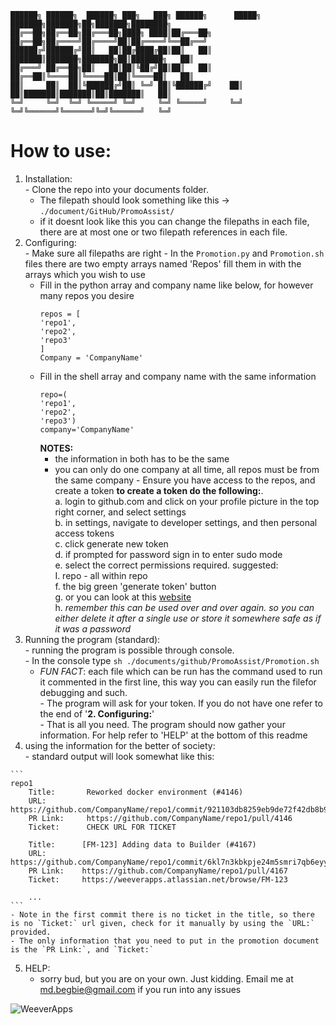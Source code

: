 

```
██████╗ ██████╗  ██████╗ ███╗   ███╗ ██████╗      █████╗ ███████╗███████╗██╗███████╗████████╗
██╔══██╗██╔══██╗██╔═══██╗████╗ ████║██╔═══██╗    ██╔══██╗██╔════╝██╔════╝██║██╔════╝╚══██╔══╝
██████╔╝██████╔╝██║   ██║██╔████╔██║██║   ██║    ███████║███████╗███████╗██║███████╗   ██║
██╔═══╝ ██╔══██╗██║   ██║██║╚██╔╝██║██║   ██║    ██╔══██║╚════██║╚════██║██║╚════██║   ██║
██║     ██║  ██║╚██████╔╝██║ ╚═╝ ██║╚██████╔╝    ██║  ██║███████║███████║██║███████║   ██║
╚═╝     ╚═╝  ╚═╝ ╚═════╝ ╚═╝     ╚═╝ ╚═════╝     ╚═╝  ╚═╝╚══════╝╚══════╝╚═╝╚══════╝   ╚═╝
```

# How to use:
  1. Installation:<br />
    - Clone the repo into your documents folder.
      - The filepath should look something like this -> ``./document/GitHub/PromoAssist/``
      - if it doesnt look like this you can change the filepaths in each file, there are at most one or two filepath references in each file.
  2. Configuring:<br />
    - Make sure all filepaths are right
    - In the `Promotion.py` and `Promotion.sh` files there are two empty arrays named 'Repos' fill them in with the arrays which you wish to use
      - Fill in the python array and company name like below, for however many repos you desire
        ```
        repos = [
        'repo1',
        'repo2',
        'repo3'
        ]
        Company = 'CompanyName'
        ```
      - Fill in the shell array and company name with the same information
        ```
        repo=(
        'repo1',
        'repo2',
        'repo3')
        company='CompanyName'
        ```
        **NOTES:**
        - the information in both has to be the same
        - you can only do one company at all time, all repos must be from the same company
    - Ensure you have access to the repos, and create a token **to create a token do the following:**.<br />
    a. login to github.com and click on your profile picture in the top right corner, and select settings<br />
    b. in settings, navigate to developer settings, and then personal access tokens<br />
    c. click generate new token<br />
    d. if prompted for password sign in to enter sudo mode<br />
    e. select the correct permissions required. suggested:<br />
      I. repo - all within repo<br />
    f. the big green 'generate token' button<br />
    g. or you can look at this [website](https://help.github.com/en/github/authenticating-to-github/creating-a-personal-access-token-for-the-command-line)<br />
    h.  _remember this can be used over and over again. so you can either delete it after a single use or store it somewhere safe as if it was a password_ <br />
  3. Running the program (standard):<br />
    - running the program is possible through console.<br />
    - In the console type `sh ./documents/github/PromoAssist/Promotion.sh`<br />
      - _FUN FACT_: each file which can be run has the command used to run it commented in the first line, this way you can easily run the filefor debugging and such.<br />
    - The program will ask for your token. If you do not have one refer to the end of '**2. Configuring:**'<br />
    - That is all you need. The program should now gather your information. For help refer to 'HELP' at the bottom of this readme<br />
  4. using the information for the better of society:<br />
    - standard output will look somewhat like this:<br />

    ```
    repo1
    	Title:		 Reworked docker environment (#4146)
    	URL:		   https://github.com/CompanyName/repo1/commit/921103db8259eb9de72f42db8b939895f5651489
    	PR Link:	 https://github.com/CompanyName/repo1/pull/4146
    	Ticket:		 CHECK URL FOR TICKET

    	Title:		[FM-123] Adding data to Builder (#4167)
    	URL:		  https://github.com/CompanyName/repo1/commit/6kl7n3kbkpje24m5smri7qb6eyyptf78islbec3r
    	PR Link:	https://github.com/CompanyName/repo1/pull/4167
    	Ticket:		https://weeverapps.atlassian.net/browse/FM-123

        ...
    ```
    - Note in the first commit there is no ticket in the title, so there is no `Ticket:` url given, check for it manually by using the `URL:` provided.
    - The only information that you need to put in the promotion document is the `PR Link:`, and `Ticket:`
  5. HELP:
      - sorry bud, but you are on your own. Just kidding. Email me at md.begbie@gmail.com if you run into any issues


![WeeverApps](https://weeverapps.com/wp-content/uploads/2019/03/Weever-Apps-logo-with-shadow.png "WeeverApps")
